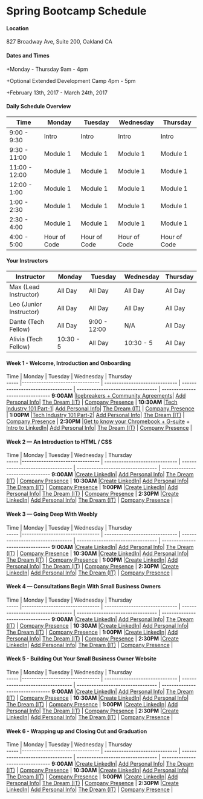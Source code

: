 # Spring Bootcamp Schedule

#### Location 
827 Broadway Ave, Suite 200, Oakland CA

#### Dates and Times

+Monday - Thursday 9am - 4pm

+Optional Extended Development Camp 4pm - 5pm

+February 13th, 2017 - March 24th, 2017

#### Daily Schedule Overview

Time        | Monday     | Tuesday      | Wednesday    | Thursday
----        | ---------- | -----        | ----         | ----
9:00 - 9:30 | Intro      | Intro        | Intro        | Intro
9:30 - 11:00 | Module 1   | Module 1     | Module 1     | Module 1
11:00 - 12:00 | Module 1   | Module 1     | Module 1     | Module 1
12:00 - 1:00 | Module 1   | Module 1     | Module 1     | Module 1
1:00 - 2:30 | Module 1   | Module 1     | Module 1     | Module 1
2:30 - 4:00 | Module 1   | Module 1     | Module 1     | Module 1
4:00 - 5:00 | Hour of Code | Hour of Code | Hour of Code | Hour of Code

#### Your Instructors

Instructor             | Monday     | Tuesday      | Wednesday    | Thursday
----                   | ---------- | -----        | ----         | ----
Max (Lead Instructor)  | All Day    | All Day      | All Day      | All Day 
Leo (Junior Instructor)| All Day    | All Day      | All Day      | All Day 
Dante (Tech Fellow)    | All Day    | 9:00 - 12:00 | N/A          | All Day
Alivia (Tech Fellow)   | 10:30 - 5  | All Day      |  10:30 - 5   | All Day

#### Week 1 - Welcome, Introduction and Onboarding
Time | Monday | Tuesday | Wednesday | Thursday                                    
----- |--------------------------------    | ------------------------------ | ---------------------------------  | ---------------------------------   | --------------------------------
**9:00AM** |[Icebreakers + Community Agreements][1-1A]| [Add Personal Info][1-1B]| [The Dream (IT)][1-1C] | [Company Presence][1-1D] | 
**10:30AM** |[Tech Industry 101 Part-1][1-2A]| [Add Personal Info][1-2B]| [The Dream (IT)][1-2C] | [Company Presence][1-2D] | 
**1:00PM** |[Tech Industry 101 Part-2][1-3A]| [Add Personal Info][1-3B]| [The Dream (IT)][1-3C] | [Company Presence][1-3D] | 
**2:30PM** |[Get to know your Chromebook + G-suite][1-4B] + [Intro to LinkedIn][1-4A]| [Add Personal Info][1-4B]| [The Dream (IT)][1-4C] | [Company Presence][1-4D] | 

[1-1A]: https://github.com/hack-the-hood/LinkedIn-workshop/blob/master/week1/module1.md
[1-1B]: https://github.com/hack-the-hood/LinkedIn-workshop/blob/master/week1/module2.md
[1-1C]: https://github.com/hack-the-hood/LinkedIn-workshop/blob/master/week1/module3.md 
[1-1D]: https://github.com/hack-the-hood/LinkedIn-workshop/blob/master/week1/module4.md

[1-2A]: https://github.com/hack-the-hood/LinkedIn-workshop/blob/master/week1/module1.md
[1-2B]: https://github.com/hack-the-hood/LinkedIn-workshop/blob/master/week1/module2.md
[1-2C]: https://github.com/hack-the-hood/LinkedIn-workshop/blob/master/week1/module3.md 
[1-2D]: https://github.com/hack-the-hood/LinkedIn-workshop/blob/master/week1/module4.md

[1-3A]: https://github.com/hack-the-hood/LinkedIn-workshop/blob/master/week1/module1.md
[1-3B]: https://github.com/hack-the-hood/LinkedIn-workshop/blob/master/week1/module2.md
[1-3C]: https://github.com/hack-the-hood/LinkedIn-workshop/blob/master/week1/module3.md 
[1-3D]: https://github.com/hack-the-hood/LinkedIn-workshop/blob/master/week1/module4.md

[1-4A]: https://github.com/hack-the-hood/LinkedIn-workshop/blob/master/week1/module1.md
[1-4B]: https://github.com/hack-the-hood/spring-bootcamp-2017-developer-schedule/blob/master/week1/Monday/module2.md
[1-4C]: https://github.com/hack-the-hood/LinkedIn-workshop/blob/master/week1/module3.md 
[1-4D]: https://github.com/hack-the-hood/LinkedIn-workshop/blob/master/week1/module4.md

#### Week 2 — An Introduction to HTML / CSS
Time | Monday | Tuesday | Wednesday | Thursday                                    
----- |--------------------------------    | ------------------------------ | ---------------------------------  | ---------------------------------   | --------------------------------
**9:00AM** |[Create LinkedIn][2-1A]| [Add Personal Info][2-1B]| [The Dream (IT)][2-1C] | [Company Presence][2-1D] | 
**10:30AM** |[Create LinkedIn][2-2A]| [Add Personal Info][2-2B]| [The Dream (IT)][2-2C] | [Company Presence][2-2D] | 
**1:00PM** |[Create LinkedIn][2-3A]| [Add Personal Info][2-3B]| [The Dream (IT)][2-3C] | [Company Presence][2-3D] | 
**2:30PM** |[Create LinkedIn][2-4A]| [Add Personal Info][2-4B]| [The Dream (IT)][2-4C] | [Company Presence][2-4D] | 

[2-1A]: https://github.com/hack-the-hood/LinkedIn-workshop/blob/master/week1/module1.md
[2-1B]: https://github.com/hack-the-hood/LinkedIn-workshop/blob/master/week1/module2.md
[2-1C]: https://github.com/hack-the-hood/LinkedIn-workshop/blob/master/week1/module3.md 
[2-1D]: https://github.com/hack-the-hood/LinkedIn-workshop/blob/master/week1/module4.md

[2-2A]: https://github.com/hack-the-hood/LinkedIn-workshop/blob/master/week1/module1.md
[2-2B]: https://github.com/hack-the-hood/LinkedIn-workshop/blob/master/week1/module2.md
[2-2C]: https://github.com/hack-the-hood/LinkedIn-workshop/blob/master/week1/module3.md 
[2-2D]: https://github.com/hack-the-hood/LinkedIn-workshop/blob/master/week1/module4.md

[2-3A]: https://github.com/hack-the-hood/LinkedIn-workshop/blob/master/week1/module1.md
[2-3B]: https://github.com/hack-the-hood/LinkedIn-workshop/blob/master/week1/module2.md
[2-3C]: https://github.com/hack-the-hood/LinkedIn-workshop/blob/master/week1/module3.md 
[2-3D]: https://github.com/hack-the-hood/LinkedIn-workshop/blob/master/week1/module4.md

[2-4A]: https://github.com/hack-the-hood/LinkedIn-workshop/blob/master/week1/module1.md
[2-4B]: https://github.com/hack-the-hood/LinkedIn-workshop/blob/master/week1/module2.md
[2-4C]: https://github.com/hack-the-hood/LinkedIn-workshop/blob/master/week1/module3.md 
[2-4D]: https://github.com/hack-the-hood/LinkedIn-workshop/blob/master/week1/module4.md


#### Week 3 — Going Deep With Weebly

Time | Monday | Tuesday | Wednesday | Thursday                                    
----- |--------------------------------    | ------------------------------ | ---------------------------------  | ---------------------------------   | --------------------------------
**9:00AM** |[Create LinkedIn][3-1A]| [Add Personal Info][3-1B]| [The Dream (IT)][3-1C] | [Company Presence][3-1D] | 
**10:30AM** |[Create LinkedIn][3-2A]| [Add Personal Info][3-2B]| [The Dream (IT)][3-2C] | [Company Presence][3-2D] | 
**1:00PM** |[Create LinkedIn][3-3A]| [Add Personal Info][3-3B]| [The Dream (IT)][3-3C] | [Company Presence][3-3D] | 
**2:30PM** |[Create LinkedIn][3-4A]| [Add Personal Info][3-4B]| [The Dream (IT)][3-4C] | [Company Presence][3-4D] | 

[3-1A]: https://github.com/hack-the-hood/LinkedIn-workshop/blob/master/week1/module1.md
[3-1B]: https://github.com/hack-the-hood/LinkedIn-workshop/blob/master/week1/module2.md
[3-1C]: https://github.com/hack-the-hood/LinkedIn-workshop/blob/master/week1/module3.md 
[3-1D]: https://github.com/hack-the-hood/LinkedIn-workshop/blob/master/week1/module4.md

[3-2A]: https://github.com/hack-the-hood/LinkedIn-workshop/blob/master/week1/module1.md
[3-2B]: https://github.com/hack-the-hood/LinkedIn-workshop/blob/master/week1/module2.md
[3-2C]: https://github.com/hack-the-hood/LinkedIn-workshop/blob/master/week1/module3.md 
[3-2D]: https://github.com/hack-the-hood/LinkedIn-workshop/blob/master/week1/module4.md

[3-3A]: https://github.com/hack-the-hood/LinkedIn-workshop/blob/master/week1/module1.md
[3-3B]: https://github.com/hack-the-hood/LinkedIn-workshop/blob/master/week1/module2.md
[3-3C]: https://github.com/hack-the-hood/LinkedIn-workshop/blob/master/week1/module3.md 
[3-3D]: https://github.com/hack-the-hood/LinkedIn-workshop/blob/master/week1/module4.md

[3-4A]: https://github.com/hack-the-hood/LinkedIn-workshop/blob/master/week1/module1.md
[3-4B]: https://github.com/hack-the-hood/LinkedIn-workshop/blob/master/week1/module2.md
[3-4C]: https://github.com/hack-the-hood/LinkedIn-workshop/blob/master/week1/module3.md 
[3-4D]: https://github.com/hack-the-hood/LinkedIn-workshop/blob/master/week1/module4.md


#### Week 4 — Consultations Begin With Small Business Owners

Time | Monday | Tuesday | Wednesday | Thursday                                    
----- |--------------------------------    | ------------------------------ | ---------------------------------  | ---------------------------------   | --------------------------------
**9:00AM** |[Create LinkedIn][4-1A]| [Add Personal Info][4-1B]| [The Dream (IT)][4-1C] | [Company Presence][4-1D] | 
**10:30AM** |[Create LinkedIn][4-2A]| [Add Personal Info][4-2B]| [The Dream (IT)][4-2C] | [Company Presence][4-2D] | 
**1:00PM** |[Create LinkedIn][4-3A]| [Add Personal Info][4-3B]| [The Dream (IT)][4-3C] | [Company Presence][4-3D] | 
**2:30PM** |[Create LinkedIn][1-4A]| [Add Personal Info][1-4B]| [The Dream (IT)][4-4C] | [Company Presence][4-4D] | 

[4-1A]: https://github.com/hack-the-hood/LinkedIn-workshop/blob/master/week1/module1.md
[4-1B]: https://github.com/hack-the-hood/LinkedIn-workshop/blob/master/week1/module2.md
[4-1C]: https://github.com/hack-the-hood/LinkedIn-workshop/blob/master/week1/module3.md 
[4-1D]: https://github.com/hack-the-hood/LinkedIn-workshop/blob/master/week1/module4.md

[4-2A]: https://github.com/hack-the-hood/LinkedIn-workshop/blob/master/week1/module1.md
[4-2B]: https://github.com/hack-the-hood/LinkedIn-workshop/blob/master/week1/module2.md
[4-2C]: https://github.com/hack-the-hood/LinkedIn-workshop/blob/master/week1/module3.md 
[4-2D]: https://github.com/hack-the-hood/LinkedIn-workshop/blob/master/week1/module4.md

[4-3A]: https://github.com/hack-the-hood/LinkedIn-workshop/blob/master/week1/module1.md
[4-3B]: https://github.com/hack-the-hood/LinkedIn-workshop/blob/master/week1/module2.md
[4-3C]: https://github.com/hack-the-hood/LinkedIn-workshop/blob/master/week1/module3.md 
[4-3D]: https://github.com/hack-the-hood/LinkedIn-workshop/blob/master/week1/module4.md

[4-4A]: https://github.com/hack-the-hood/LinkedIn-workshop/blob/master/week1/module1.md
[4-4B]: https://github.com/hack-the-hood/LinkedIn-workshop/blob/master/week1/module2.md
[4-4C]: https://github.com/hack-the-hood/LinkedIn-workshop/blob/master/week1/module3.md 
[4-4D]: https://github.com/hack-the-hood/LinkedIn-workshop/blob/master/week1/module4.md

 
#### Week 5 - Building Out Your Small Business Owner Website

Time | Monday | Tuesday | Wednesday | Thursday                                    
----- |--------------------------------    | ------------------------------ | ---------------------------------  | ---------------------------------   | --------------------------------
**9:00AM** |[Create LinkedIn][5-1A]| [Add Personal Info][5-1B]| [The Dream (IT)][5-1C] | [Company Presence][5-1D] | 
**10:30AM** |[Create LinkedIn][5-2A]| [Add Personal Info][5-2B]| [The Dream (IT)][5-2C] | [Company Presence][5-2D] | 
**1:00PM** |[Create LinkedIn][5-3A]| [Add Personal Info][5-3B]| [The Dream (IT)][5-3C] | [Company Presence][5-3D] | 
**2:30PM** |[Create LinkedIn][5-4A]| [Add Personal Info][5-4B]| [The Dream (IT)][5-4C] | [Company Presence][5-4D] | 

[5-1A]: https://github.com/hack-the-hood/LinkedIn-workshop/blob/master/week1/module1.md
[5-1B]: https://github.com/hack-the-hood/LinkedIn-workshop/blob/master/week1/module2.md
[5-1C]: https://github.com/hack-the-hood/LinkedIn-workshop/blob/master/week1/module3.md 
[5-1D]: https://github.com/hack-the-hood/LinkedIn-workshop/blob/master/week1/module4.md

[5-2A]: https://github.com/hack-the-hood/LinkedIn-workshop/blob/master/week1/module1.md
[5-2B]: https://github.com/hack-the-hood/LinkedIn-workshop/blob/master/week1/module2.md
[5-2C]: https://github.com/hack-the-hood/LinkedIn-workshop/blob/master/week1/module3.md 
[5-2D]: https://github.com/hack-the-hood/LinkedIn-workshop/blob/master/week1/module4.md

[5-3A]: https://github.com/hack-the-hood/LinkedIn-workshop/blob/master/week1/module1.md
[5-3B]: https://github.com/hack-the-hood/LinkedIn-workshop/blob/master/week1/module2.md
[5-3C]: https://github.com/hack-the-hood/LinkedIn-workshop/blob/master/week1/module3.md 
[5-3D]: https://github.com/hack-the-hood/LinkedIn-workshop/blob/master/week1/module4.md

[5-4A]: https://github.com/hack-the-hood/LinkedIn-workshop/blob/master/week1/module1.md
[5-4B]: https://github.com/hack-the-hood/LinkedIn-workshop/blob/master/week1/module2.md
[5-4C]: https://github.com/hack-the-hood/LinkedIn-workshop/blob/master/week1/module3.md 
[5-4D]: https://github.com/hack-the-hood/LinkedIn-workshop/blob/master/week1/module4.md


#### Week 6 - Wrapping up and Closing Out and Graduation

Time | Monday | Tuesday | Wednesday | Thursday                                    
----- |--------------------------------    | ------------------------------ | ---------------------------------  | ---------------------------------   | --------------------------------
**9:00AM** |[Create LinkedIn][6-1A]| [Add Personal Info][6-1B]| [The Dream (IT)][6-1C] | [Company Presence][6-1D] | 
**10:30AM** |[Create LinkedIn][6-2A]| [Add Personal Info][6-2B]| [The Dream (IT)][6-2C] | [Company Presence][6-2D] | 
**1:00PM** |[Create LinkedIn][6-3A]| [Add Personal Info][6-3B]| [The Dream (IT)][6-3C] | [Company Presence][6-3D] | 
**2:30PM** |[Create LinkedIn][6-4A]| [Add Personal Info][6-4B]| [The Dream (IT)][6-4C] | [Company Presence][6-4D] | 

[6-1A]: https://github.com/hack-the-hood/LinkedIn-workshop/blob/master/week1/module1.md
[6-1B]: https://github.com/hack-the-hood/LinkedIn-workshop/blob/master/week1/module2.md
[6-1C]: https://github.com/hack-the-hood/LinkedIn-workshop/blob/master/week1/module3.md 
[6-1D]: https://github.com/hack-the-hood/LinkedIn-workshop/blob/master/week1/module4.md

[6-2A]: https://github.com/hack-the-hood/LinkedIn-workshop/blob/master/week1/module1.md
[6-2B]: https://github.com/hack-the-hood/LinkedIn-workshop/blob/master/week1/module2.md
[6-2C]: https://github.com/hack-the-hood/LinkedIn-workshop/blob/master/week1/module3.md 
[6-2D]: https://github.com/hack-the-hood/LinkedIn-workshop/blob/master/week1/module4.md

[6-3A]: https://github.com/hack-the-hood/LinkedIn-workshop/blob/master/week1/module1.md
[6-3B]: https://github.com/hack-the-hood/LinkedIn-workshop/blob/master/week1/module2.md
[6-3C]: https://github.com/hack-the-hood/LinkedIn-workshop/blob/master/week1/module3.md 
[6-3D]: https://github.com/hack-the-hood/LinkedIn-workshop/blob/master/week1/module4.md

[6-4A]: https://github.com/hack-the-hood/LinkedIn-workshop/blob/master/week1/module1.md
[6-4B]: https://github.com/hack-the-hood/LinkedIn-workshop/blob/master/week1/module2.md
[6-4C]: https://github.com/hack-the-hood/LinkedIn-workshop/blob/master/week1/module3.md 
[6-4D]: https://github.com/hack-the-hood/LinkedIn-workshop/blob/master/week1/module4.md








